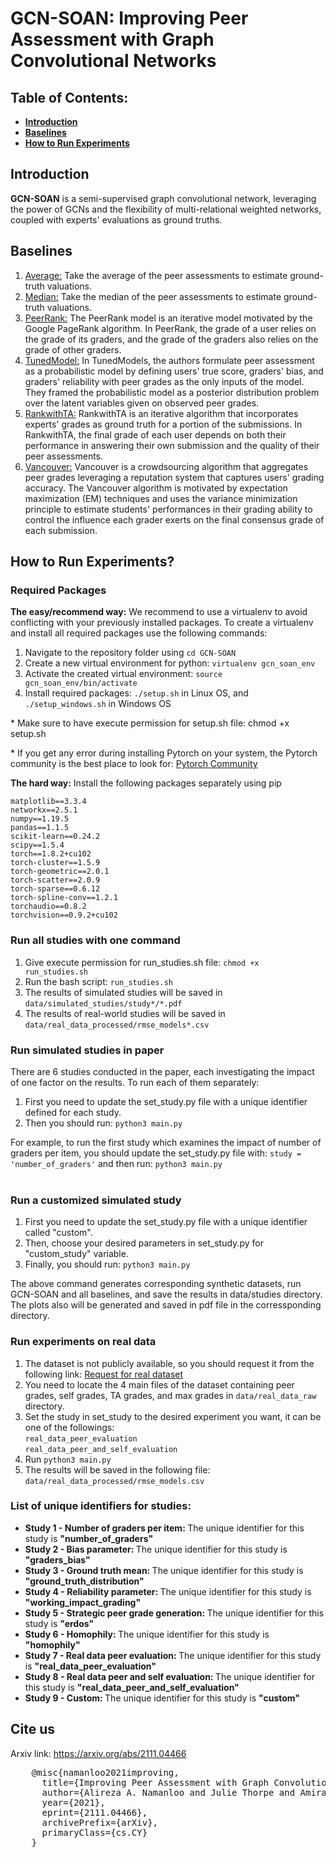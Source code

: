 # GCN-SOAN: Improving Peer Assessment with Graph Convolutional Networks
<section>
  <h2>Table of Contents:</h2>
  <ul>
  <li><a href="#introduction"><b>Introduction</b></a></li>
  <li><a href="#baselines"><b>Baselines</b></a></li>
  <li><a href="#run"><b>How to Run Experiments</b></a></li>
  </ul>
</section>

<!-- introduction -->
<section>
  <h2 id="introduction">Introduction</h2>
  <p>
  <b>GCN-SOAN</b> is a semi-supervised graph convolutional network, leveraging the power of GCNs and the flexibility of multi-relational weighted networks, coupled with experts' evaluations as ground truths.
  <br>
</section>

<!-- baselines -->
<section>
  <h2 id="baselines">Baselines</h2>
  <ol>
    <li><a href="https://en.wikipedia.org/wiki/Average">Average:</a> Take the average of the peer assessments to estimate ground-truth valuations.</li>
    <li><a href="https://en.wikipedia.org/wiki/Median">Median:</a> Take the median of the peer assessments to estimate ground-truth valuations.</li>
    <li><a href="https://arxiv.org/pdf/1405.7192.pdf">PeerRank:</a> The PeerRank model is an iterative model motivated by the Google PageRank algorithm. In PeerRank, the grade of a user relies on the grade of its graders, and the grade of the graders also relies on the grade of other graders.</li>
    <li><a href="https://arxiv.org/pdf/1307.2579.pdf">TunedModel:</a> In TunedModels, the authors formulate peer assessment as a probabilistic model by defining users' true score, graders' bias, and graders' reliability with peer grades as the only inputs of the model. They framed the probabilistic model as a posterior distribution problem over the latent variables given on observed peer grades.</li>
    <li><a href="https://ieeexplore.ieee.org/abstract/document/8252331">RankwithTA:</a> RankwithTA is an iterative algorithm that incorporates experts' grades as ground truth for a portion of the submissions. In RankwithTA, the final grade of each user depends on both their performance in answering their own submission and the quality of their peer assessments.</li>
    <li><a href="https://arxiv.org/pdf/1308.5273.pdf">Vancouver:</a> Vancouver is a crowdsourcing algorithm that aggregates peer grades leveraging a reputation system that captures users' grading accuracy. The Vancouver algorithm is motivated by expectation maximization (EM) techniques and uses the variance minimization principle to estimate students' performances in their grading ability to control the influence each grader exerts on the final consensus grade of each submission.</li>
  </ol>
</section>

<!-- How to Run Experiments -->
<section>
  <h2 id="run">How to Run Experiments?</h2>
  <h3>Required Packages</h3>
  <p><strong>The easy/recommend way:</strong> We recommend to use a virtualenv to avoid conflicting with your previously installed packages. To create a virtualenv and install all required packages use the following commands:
    <ol>
      <li>Navigate to the repository folder using <code>cd GCN-SOAN</code></li>
      <!-- <li>pip3 install virtualenv</li> -->
      <li>Create a new virtual environment for python: <code>virtualenv gcn_soan_env</code></li>
      <li>Activate the created virtual environment: <code>source gcn_soan_env/bin/activate</code></li>
      <li>Install required packages: <code>./setup.sh</code> in Linux OS, and <code>./setup_windows.sh</code> in Windows OS </li>
    </ol>
  </p>
  <p>* Make sure to have execute permission for setup.sh file: chmod +x setup.sh</p>
  <p>* If you get any error during installing Pytorch on your system, the Pytorch community is the best place to look for: <a href="https://discuss.pytorch.org/">Pytorch Community</a></p>
  <p><strong>The hard way:</strong> Install the following packages separately using pip</p>

    matplotlib==3.3.4
    networkx==2.5.1
    numpy==1.19.5
    pandas==1.1.5
    scikit-learn==0.24.2
    scipy==1.5.4
    torch==1.8.2+cu102
    torch-cluster==1.5.9
    torch-geometric==2.0.1
    torch-scatter==2.0.9
    torch-sparse==0.6.12
    torch-spline-conv==1.2.1
    torchaudio==0.8.2
    torchvision==0.9.2+cu102
  <h3>Run all studies with one command</h3>
  <p>
    <ol>
        <li>Give execute permission for run_studies.sh file: <code>chmod +x run_studies.sh</code></li>
        <li>Run the bash script: <code>run_studies.sh</code></li>
        <li>The results of simulated studies will be saved in <code>data/simulated_studies/study*/*.pdf</code></li>
        <li>The results of real-world studies will be saved in <code>data/real_data_processed/rmse_models*.csv</code></li>
    </ol>
  </p>
  <h3>Run simulated studies in paper</h3>
  <p>
    There are 6 studies conducted in the paper, each investigating the impact of one factor on the results. To run each of them separately:
    <ol>
      <li>First you need to update the set_study.py file with a unique identifier defined for each study.</li>
      <li>Then you should run: <code>python3 main.py</code></li>
    </ol>
    For example, to run the first study which examines the impact of number of graders per item, you should update the set_study.py file with: <code>study = 'number_of_graders'</code> and then run: <code>python3 main.py</code><br><br>
  </p>
  <h3>Run a customized simulated study</h3>
  <p>
    <ol>
      <li>First you need to update the set_study.py file with a unique identifier called "custom".</li>
      <li>Then, choose your desired parameters in set_study.py for "custom_study" variable.</li>
      <li>Finally, you should run: <code>python3 main.py</code></li>
    </ol>
  </p>
  <p>
    The above command generates corresponding synthetic datasets, run GCN-SOAN and all baselines, and save the results in data/studies directory. The plots also will be generated and saved in pdf file in the corressponding directory.
  </p>

  <h3>Run experiments on real data</h3>
  <ol>
    <li>The dataset is not publicly available, so you should request it from the following link: <a href="http://www.tml.cs.uni-tuebingen.de/team/luxburg/code_and_data/peer_grading_data_request_new.php">Request for real dataset</a></li>
    <li>You need to locate the 4 main files of the dataset containing peer grades, self grades, TA grades, and max grades in <code>data/real_data_raw</code> directory.</li>
    <li>Set the study in set_study to the desired experiment you want, it can be one of the followings: <br> 
      <code>real_data_peer_evaluation</code><br>
      <code>real_data_peer_and_self_evaluation</code>
    </li>
    <li>Run <code>python3 main.py</code></li>
    <li>The results will be saved in the following file: <code>data/real_data_processed/rmse_models.csv</code></li>
  </ol>

  <h3>List of unique identifiers for studies:</h3>
  <p>
    <ul>
      <li>
        <b>Study 1 - Number of graders per item: </b> The unique identifier for this study is <strong>"number_of_graders"</strong>
      </li>
      <li>
        <b>Study 2 - Bias parameter: </b> The unique identifier for this study is <strong>"graders_bias"</strong>
      </li>
      <li>
        <b>Study 3 - Ground truth mean: </b> The unique identifier for this study is <strong>"ground_truth_distribution"</strong>
      </li>
      <li>
        <b>Study 4 - Reliability parameter: </b> The unique identifier for this study is <strong>"working_impact_grading"</strong>
      </li>
      <li>
        <b>Study 5 - Strategic peer grade generation: </b> The unique identifier for this study is <strong>"erdos"</strong>
      </li>
      <li>
        <b>Study 6 - Homophily: </b> The unique identifier for this study is <strong>"homophily"</strong>
      </li>
      <li>
        <b>Study 7 - Real data peer evaluation: </b> The unique identifier for this study is <strong>"real_data_peer_evaluation"</strong>
      </li>
      <li>
        <b>Study 8 - Real data peer and self evaluation: </b> The unique identifier for this study is <strong>"real_data_peer_and_self_evaluation"</strong>
      </li>
      <li>
        <b>Study 9 - Custom: </b> The unique identifier for this study is <strong>"custom"</strong>
      </li>
    </ul>
  </p>
</section>

<!-- Reference -->
<section>
  <h2 id="reference">Cite us</h2>
  <p>Arxiv link: <a href="https://arxiv.org/abs/2111.04466">https://arxiv.org/abs/2111.04466</a></p>
  <pre>
    @misc{namanloo2021improving,
      title={Improving Peer Assessment with Graph Convolutional Networks}, 
      author={Alireza A. Namanloo and Julie Thorpe and Amirali Salehi-Abari},
      year={2021},
      eprint={2111.04466},
      archivePrefix={arXiv},
      primaryClass={cs.CY}
    }
  </pre>
</section>



